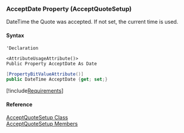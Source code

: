 ﻿### AcceptDate Property (AcceptQuoteSetup)

DateTime the Quote was accepted. If not set, the current time is used.

#### Syntax

```vbnet
'Declaration

<AttributeUsageAttribute()>
Public Property AcceptDate As Date
```

```csharp
[PropertyBitValueAttribute()]
public DateTime AcceptDate {get; set;}
```

[!include[Requirements](../partials/requirements.md)]

#### Reference

[AcceptQuoteSetup Class](FChoice.Toolkits.Clarify~FChoice.Toolkits.Clarify.Contracts.AcceptQuoteSetup.md)  
[AcceptQuoteSetup Members](FChoice.Toolkits.Clarify~FChoice.Toolkits.Clarify.Contracts.AcceptQuoteSetup_members.md)